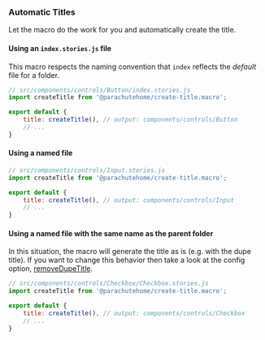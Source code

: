 ### Automatic Titles

Let the macro do the work for you and automatically create the title.

#### Using an `index.stories.js` file

This macro respects the naming convention that `index` reflects the _default_ file
for a folder.

```javascript
// src/components/controls/Button/index.stories.js
import createTitle from '@parachutehome/create-title.macro';

export default {
    title: createTitle(), // output: components/controls/Button
    // ...
}
```

#### Using a named file

```javascript
// src/components/controls/Input.stories.js
import createTitle from '@parachutehome/create-title.macro';

export default {
    title: createTitle(), // output: components/controls/Input
    // ...
}
```


#### Using a named file with the same name as the parent folder

In this situation, the macro will generate the title as is (e.g. with the dupe title).
If you want to change this behavior then take a look at the
config option, [removeDupeTitle](/config/removeDupeTitle).


```javascript
// src/components/controls/Checkbox/Checkbox.stories.js
import createTitle from '@parachutehome/create-title.macro';

export default {
    title: createTitle(), // output: components/controls/Checkbox
    // ...
}
```
